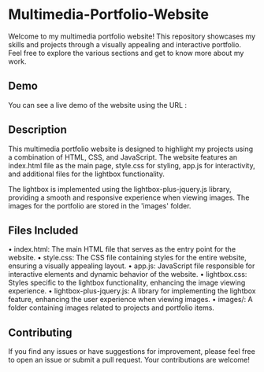 # Multimedia-Portfolio-Website
Welcome to my multimedia portfolio website! This repository showcases my skills and projects through a visually appealing and interactive portfolio. Feel free to explore the various sections and get to know more about my work.

## Demo

You can see a live demo of the website using the URL : 

## Description

This multimedia portfolio website is designed to highlight my projects using a combination of HTML, CSS, and JavaScript. The website features an index.html file as the main page, style.css for styling, app.js for interactivity, and additional files for the lightbox functionality.

The lightbox is implemented using the lightbox-plus-jquery.js library, providing a smooth and responsive experience when viewing images. The images for the portfolio are stored in the 'images' folder.

## Files Included

• index.html: The main HTML file that serves as the entry point for the website.
• style.css: The CSS file containing styles for the entire website, ensuring a visually appealing layout.
• app.js: JavaScript file responsible for interactive elements and dynamic behavior of the website.
• lightbox.css: Styles specific to the lightbox functionality, enhancing the image viewing experience.
• lightbox-plus-jquery.js: A library for implementing the lightbox feature, enhancing the user experience when viewing images.
• images/: A folder containing images related to projects and portfolio items.

## Contributing

If you find any issues or have suggestions for improvement, please feel free to open an issue or submit a pull request. Your contributions are welcome!
